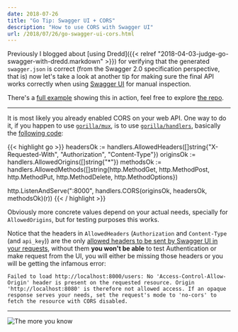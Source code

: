 ```yaml
---
date: 2018-07-26
title: "Go Tip: Swagger UI + CORS"
description: "How to use CORS with Swagger UI"
url: /2018/07/26/go-swagger-ui-cors.html
---
```


Previously I blogged about [using Dredd]({{< relref "2018-04-03-judge-go-swagger-with-dredd.markdown" >}}) for verifying that the generated `swagger.json` is correct (from the Swagger 2.0 specification perspective, that is) now let's take a look at another tip for making sure the final API works correctly when using [Swagger UI](https://github.com/swagger-api/swagger-ui) for manual inspection.

There's a [full example](https://gitlab.com/MarioCarrion/blog-examples/tree/master/2018/07/26) showing this in action, feel free to explore [the repo](https://gitlab.com/MarioCarrion/blog-examples).

---

It is most likely you already enabled CORS on your web API. One way to do it, if you happen to use [`gorilla/mux`](https://github.com/gorilla/mux), is to use [`gorilla/handlers`](https://github.com/gorilla/handlers), basically the [following code](https://gitlab.com/MarioCarrion/blog-examples/blob/master/2018/07/26/main.go#L47-51):

{{< highlight go >}}
headersOk := handlers.AllowedHeaders([]string{"X-Requested-With", "Authorization", "Content-Type"})
originsOk := handlers.AllowedOrigins([]string{"*"})
methodsOk := handlers.AllowedMethods([]string{http.MethodGet, http.MethodPost, http.MethodPut, http.MethodDelete, http.MethodOptions})

http.ListenAndServe(":8000", handlers.CORS(originsOk, headersOk, methodsOk)(r))
{{< / highlight >}}

Obviously more concrete values depend on your actual needs, specially for `AllowedOrigins`, but for testing purposes this works.

Notice that the headers in `AllowedHeaders` (`Authorization` and `Content-Type` (and `api_key`)) are the only [allowed headers to be sent by Swagger UI in your requests](https://github.com/swagger-api/swagger-ui/blob/master/docs/usage/cors.md#cors-and-header-parameters), without them **you won't be able** to test Authentication or make request from the UI, you will either be missing those headers or you will be getting the infamous error:

`Failed to load http://localhost:8000/users: No 'Access-Control-Allow-Origin' header is present on the requested resource. Origin 'http://localhost:8080' is therefore not allowed access. If an opaque response serves your needs, set the request's mode to 'no-cors' to fetch the resource with CORS disabled.`

---

![The more you know](https://media.giphy.com/media/83QtfwKWdmSEo/giphy.gif "The more you know")
